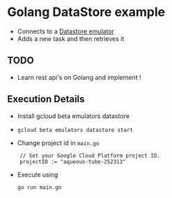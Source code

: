 # Golang DataStore example

* Connects to a [Datastore emulator](https://cloud.google.com/datastore/docs/tools/datastore-emulator)
* Adds a new task and then retrieves it

## TODO 
* Learn rest api's on Golang and implement !

## Execution Details

* Install gcloud beta emulators datastore
* ```shell
  gcloud beta emulators datastore start
  ```
* Change project id in `main.go`
```golang
    // Set your Google Cloud Platform project ID.
    projectID := "aqueous-tube-252313"
```

* Execute using
  ```golang
  go run main.go
  ```
